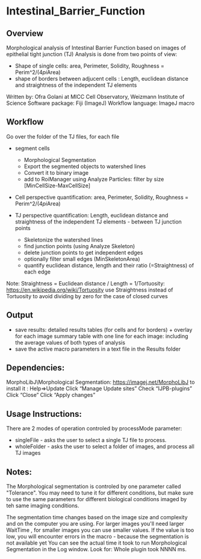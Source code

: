 # Intestinal_Barrier_Function

## Overview
 
 Morphological analysis of Intestinal Barrier Function based on images of epithelial tight junction (TJ)
 Analysis is done from two points of view: 
 - Shape of single cells:  area, Perimeter, Solidity, Roughness = Perim^2/(4*pi*Area)
 - shape of borders between adjucent cells : Length, euclidean distance and straightness of the independent TJ elements
 
 Written by: Ofra Golani at MICC Cell Observatory, Weizmann Institute of Science
 Software package: Fiji (ImageJ)
 Workflow language: ImageJ macro 
  
## Workflow 

 Go over the folder of the TJ files, for each file 
 - segment cells
 	 + Morphological Segmentation
 	 + Export the segmented objects to watershed lines
 	 + Convert it to binary image
 	 + add to RoiManager using Analyze Particles: filter by size [MinCellSize-MaxCellSize]
 	 
 - Cell perspective quantification: area, Perimeter, Solidity, Roughness = Perim^2/(4*pi*Area)
 - TJ perspective quantification: Length, euclidean distance and straightness of the independent TJ elements - between TJ junction points
 	 + Skeletonize the watershed lines
 	 + find junction points (using Analyze Skeleton)
 	 + delete junction points to get independent edges 
 	 + optionally filter small edges (MinSkeletonArea)
 	 + quantify euclidean distance, length and their ratio (=Straightness) of each edge
 	 
 Note: Straightness = Euclidean distance / Length = 1/Tortuosity: https://en.wikipedia.org/wiki/Tortuosity
 use Straightness instead of Tortuosity to avoid dividing by zero for the case of closed curves
 
## Output

 - save results: 
 		detailed results tables (for cells and for borders) + overlay for each image
 		summary table with one line for each image: including the average values of both types of analysis 
 - save the active macro parameters in a text file in the Results folder
 
## Dependencies:

 MorphoLibJ\Morphological Segmentation: https://imagej.net/MorphoLibJ
 to install it : 
 		Help=>Update
 		Click “Manage Update sites”
 		Check “IJPB-plugins”
 		Click “Close”
 		Click “Apply changes”
 
## Usage Instructions:

  There are 2 modes of operation controled by   processMode   parameter: 
  - singleFile - asks the user to select a single TJ file to process. 
  - wholeFolder - asks the user to select a folder of images, and process all TJ images 
 
## Notes:

 The Morphological segmentation is controled by one parameter called "Tolerance". 
 You may need to tune it for different conditions, but make sure to use the same parameters for different biological conditions imaged by teh same imaging conditions. 
 
 The segmentation time changes based on the image size and complexity and on the computer you are using. 
 For larger images you'll need larger  WaitTime , for smaller images you can use smaller values. 
 If the value is too low, you will encounter errors in the macro - because the segmentation is not available yet
 You can see the actual time it took to run Morphological Segmentation in the Log window. Look for: Whole plugin took NNNN ms. 
 
